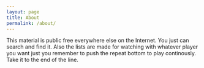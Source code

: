 ```yaml
---
layout: page
title: About
permalink: /about/
---
```

This material is public free everywhere else on the Internet. You just can search and find it. Also the lists are made for watching with whatever player you want just you remember to push the repeat bottom to play continously. Take it to the end of the line.
